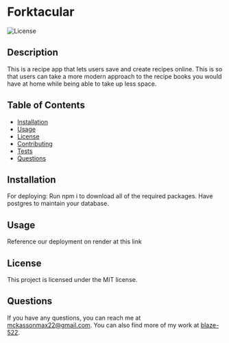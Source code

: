  # Forktacular
  
  ![License](https://img.shields.io/badge/License-MIT-blue.svg)
  
  ## Description
  This is a recipe app that lets users save and create recipes online. This is so that users can take a more modern approach to the recipe books you would have at home while being able to take up less space. 
  
  ## Table of Contents
  - [Installation](#installation)
  - [Usage](#usage)
  - [License](#license)
  - [Contributing](#contributing)
  - [Tests](#tests)
  - [Questions](#questions)
  
  ## Installation
  For deploying: Run npm i to download all of the required packages. Have postgres to maintain your database. 
  
  ## Usage
  Reference our deployment on render at this link
  
  ## License
  This project is licensed under the MIT license.
  
  ## Questions
  If you have any questions, you can reach me at [mckassonmax22@gmail.com](mailto:mckassonmax22@gmail.com). You can also find more of my work at [blaze-522](https://github.com/blaze-522).
    

